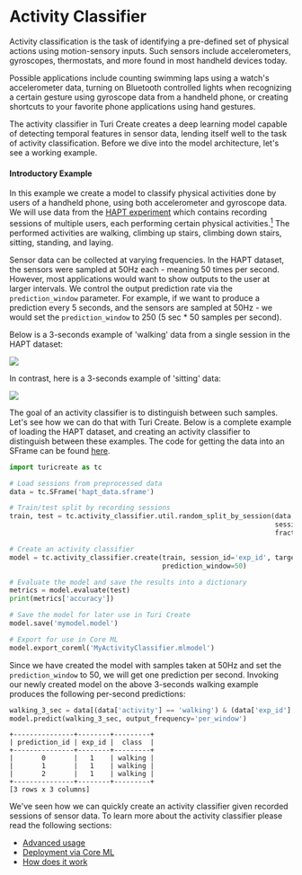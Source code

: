 # Activity Classifier 

Activity classification is the task of identifying a pre-defined set of physical actions using motion-sensory inputs. Such sensors include accelerometers, gyroscopes, thermostats, and more found in most handheld devices today.

Possible applications include counting swimming laps using a watch's accelerometer data, turning on Bluetooth controlled lights when recognizing a certain gesture using gyroscope data from a handheld phone, or creating shortcuts to your favorite phone applications using hand gestures.

The activity classifier in Turi Create creates a deep learning model capable of detecting  temporal features in sensor data, lending itself well to the task of activity classification. Before we dive into the model architecture, let's see a working example.

#### Introductory Example

In this example we create a model to classify physical activities done by users of a handheld phone, using both accelerometer and gyroscope data. We will use data from the [HAPT experiment](http://archive.ics.uci.edu/ml/datasets/Smartphone-Based+Recognition+of+Human+Activities+and+Postural+Transitions) which contains recording sessions of multiple users, each performing certain physical activities.[<sup>1</sup>](../datasets.md) The performed activities are walking, climbing up stairs, climbing down stairs, sitting, standing, and laying.

Sensor data can be collected at varying frequencies. In the HAPT dataset, the sensors were sampled at 50Hz each - meaning 50 times per second. However, most applications would want to show outputs to the user at larger intervals. We control the output prediction rate via the ```prediction_window``` parameter. For example, if we want to produce a prediction every 5 seconds, and the sensors are sampled at 50Hz - we would set the ```prediction_window``` to 250 (5 sec * 50 samples per second).

Below is a 3-seconds example of 'walking' data from a single session in the HAPT dataset:

<img src="images/walking.png"></img>

In contrast, here is a 3-seconds example of 'sitting' data:

<img src="images/sitting.png"></img>

The goal of an activity classifier is to distinguish between such samples. Let's see how we can do that with Turi Create. Below is a complete example of loading the HAPT dataset, and creating an activity classifier to distinguish between these examples. The code for getting the data into an SFrame can be found [here](data-preparation.md).

```python
import turicreate as tc

# Load sessions from preprocessed data
data = tc.SFrame('hapt_data.sframe')

# Train/test split by recording sessions
train, test = tc.activity_classifier.util.random_split_by_session(data,
                                                                  session_id='exp_id',
                                                                  fraction=0.8)

# Create an activity classifier
model = tc.activity_classifier.create(train, session_id='exp_id', target='activity',
                                      prediction_window=50)

# Evaluate the model and save the results into a dictionary
metrics = model.evaluate(test)
print(metrics['accuracy'])

# Save the model for later use in Turi Create
model.save('mymodel.model')

# Export for use in Core ML
model.export_coreml('MyActivityClassifier.mlmodel')
```

Since we have created the model with samples taken at 50Hz and set the ```prediction_window``` to 50, we will get one prediction per second. Invoking our newly created model on the above 3-seconds walking example produces the following per-second predictions:

```python
walking_3_sec = data[(data['activity'] == 'walking') & (data['exp_id'] == 1)][1000:1150]
model.predict(walking_3_sec, output_frequency='per_window')
```
```no-highlight
+---------------+--------+---------+
| prediction_id | exp_id |  class  |
+---------------+--------+---------+
|       0       |   1    | walking |
|       1       |   1    | walking |
|       2       |   1    | walking |
+---------------+--------+---------+
[3 rows x 3 columns]
```

We've seen how we can quickly create an activity classifier given recorded sessions of sensor data. To learn more about the activity classifier please read the following sections:

* [Advanced usage](advanced-usage.md)
* [Deployment via Core ML](export_coreml.md)
* [How does it work](how-it-works.md)
